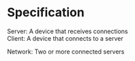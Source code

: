 # Specification

Server: A device that receives connections<br>
Client: A device that connects to a server<br>

Network: Two or more connected servers<br><br>